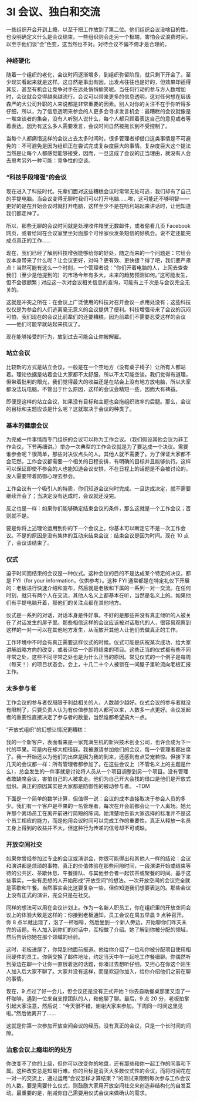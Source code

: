 # 3l 会议、独白和交流

一些组织开会开到上瘾，以至于把工作放到了第二位。他们组织会议没啥目的性，也没明确定义什么是会议结束。一些组织则会走另一个极端，害怕会议浪费时间，以至于他们谈“会”色变，这当然也不对。对待会议不偏不倚才是合理的。

### 神经硬化



随着一个组织的老化，会议时间逐渐增多，到组织弥留阶段，就只剩下开会了。至少现实看起来就是这样。这自然是事出有因，出发点往往也是好的，但效果却适得其反，甚至有机会让竞争对手在远处悄悄偷笑呢。当任何行动的参与方人数增加时，会议就会变得越来越流行。会议可以带来更多的信息透明，这对任何想在层级森严的大公司升职的人来说都是非常重要的因素。别人对你的关注不在于你听得多仔细，所以，为了信息透明来参会的人更多会寻求发言机会：最糟糕的会议就像是一堆空谈者的集会，没有人听别人说什么，每个人都只顾着表达自己的意见或者等着表达。因为有这么多人需要发言，会议时间自然被拖长到不受控制了。

当每个人都痛惜这样的会议占去太多时间时，很多管理者却借口这类事情是不可避免的：不可避免是因为组织正在尝试完成复杂度巨大的事情。复杂度巨大这个提法当然是让每个人都感觉能够接受，因而，一旦这成了会议的正当理由，就没有人会去思考另外一种可能：竞争性的空谈。

### “科技手段增强”的会议



现在进入了科技时代。先辈们面对这些糟糕会议时常常无处可逃，我们却有了自己的手提电脑。当会议变得无聊时我们可以打开电脑……唉，这可能还不够明智——更好的是在开始会议时就打开电脑，这样至少不是在哈利站起来讲话时，让他知道我们都走神了。

所以，那些无聊的会议时间就是处理收件箱里无数邮件，或者偷看几页 Facebook 网页，或者给同在会议室里坐对面那个可怜家伙发条短信的好机会。说不定还能完成点真正的工作……

现在，我们已经了解到科技增强能够给你的好处，随之而来的一个问题是：它给会议本身带来了什么呢？让会议更好，对吗？更有效、更快捷？得了吧，我们要严肃点！当然可能有这么一个时刻，一个管理者说：“你们开着电脑的人，上网去查查我们（至少是他提到的）的市场今年有多大，未来的趋势预测如何。”这可能发生，但不会很额繁 j 对应这一次对会议相关信息的查询，可能有上千次是与会议完全无关的。

这就是冲突之所在：在会议上广泛使用的科技对召开会议一点用处没有；这些科技仅仅是为参会的人们逃离毫无意义的会议提供了便利。科技增强带来了会议的沉闷可怕，我们现在的会议比前辈们的还要糟糕，因为前辈们不需要忍受这样的会议——他们可能早就站起来抗议了。

现在能够接受的行为，放到过去可能会让你被解雇。

### 站立会议



比较新的方式是站立会议，一般是在一个空地方（没有桌子椅子）让所有人都站着。理论依据是站着会让大家都不太舒服，所以不太可能空谈。我们觉得有道理，但带着批判的眼光，我们觉得最大的收益还是在站会上没有地方放电脑，所以大家都没法玩电脑。不管出于什么原因，这样的会议会精短一些，因而大有裨益。

即便是这样的站立会议，如果没有目标和主题也会拖组织效率的后腿。那么，会议的目标和主题应该是什么呢？这就取决于会议的种类了。

### 基本的健康会议



为完成一件事情而专门组织的会议可以称为工作会议。（我们假设其他会议为非工作会议，下节再细讲。）举办一次典型的工作会议就是为了要达成一个决议。需要谁参会呢？很简单，那些对决议点头的人。其他人就不需要了。为了保证大家都不会茫然，工作会议都需要一个相关的日程安排，有明确的目标并且能够执行。这样可以保证即使不参会的人也能知道会议安排，不在日程上的话题是不会被讨论的。没人需要带着防御心理去参会。

工作会议有一个吸引人的特质，你们知道会议何时完成。一旦达成决定，就不需要继续开会了；当决定没有达成时，会议就还没完。

反之也是一样：如果你们能够确定结束会议的条件，那么这就是一个工作会议；否则就不是。

要是你将上述理论运用到你的下一个会议上，你基本可以断定它不是一次工作会议。不是的原因是没有集体的互动来结束会议：结束会议是因为时间。现在 10 点了，会议该结束了。

### 仪式



迫于时间而结束的会议是一种仪式。这种会议的目的不是达成某个特定的决议，都是 FYI（for your information，仅供参考）。这种 FYI 通常都是在特定礼仪下开展的：老板进行快速介绍和宣布，然后就是老板和下属的一系列一对一交流。在任何时刻，就只有两个人在交流，其他人名义上都基本在听，当然是名义上的。如果他们有手提电脑开着，那他们的关注点都在其他地方。

仪式是一系列的对话，对话本身是件好事。不好的是那些并没有真正倾听的人被关在了对话发生的屋子里。那些相信这样的会议应该被对话取代的人，很容易观察到这样的一对一可以在其他地方发生，从而放开其他人让他们去做真正的工作。

工作环境中不时会有真正需要这样仪式的时候。仪式可能是庆祝某次成功、给大家讲解战略方向的改变，或者评估一个即将结束的项目。这些正当的仪式都有些不同寻常之处，这些不同寻常之处也是为什么正当的原因。常见仪式的一个例子是每周（每天！）的项目状态会。会上，十几二十个人被锁在一间屋子里轮流向老板汇报工作。

### 太多参与者



工作会议的参与者仅局限于利益相关的人，人数越少越好。仪式会议的参与者就没有限制了，只要负责人认为有价值参加的人都可以来，人数多一点更好。会议发起者的重要性直接决定了参与者的数量，当然谁都希望搞大一点。

“开放式组织”的幻想让情况更糟糕：

我的一个新客户，表面看来是一家充满生机的新兴技术创业公司，也许会成为下一代的苹果。可是内在却大相径庭。我被邀请参加他们的会议，每一个管理者都出席了。我一开始还以为他们的出席是因为我的到来，还感到有点受宠若惊。但接下来几天的会议都一样：所有管理者都参加了。在这些会议上（不管名义上的主题是什么），总会发生的一件事就是讨论将人员从一个项目调整到另一个项目。没有管理者敢缺席会议，害怕自己的人被拿走。他们为自己开大会找的借口是他们是开放式组织。真正的原因其实是大家都是防御性的被动参与者。 -TDM

下面是一个简单的数学计算，但值得一说：会议的成本直接取决于参会人员的多少。我们有一个客户是苹果的一名管理者，每次在开会前都会让一个人离场。她允许那个离场员工在离开前进行简短的陈词。她清楚地告诉大家选择的标准并不是这个员工相应的能力，而是他用会议时间可以完成工作的重要性。真正从释放一名员工身上得到的收益并不大，但这种行为传递的信号却不可或缺。

### 开放空间社交



如果你曾经参加过专业的会议或演讲会，你很可能得出和其他人一样的结论：会议和演讲都是烦琐的事物，真正的价值体验在那些间隙时间，一段演讲开始或结束等待的公共区、茶歇休息、午餐排队、与其他参会者一起饮茶或聚餐的时间。基于这些事实，一些有思想的人开始形成“开放空间”的想法。一次开放空间的会议完全就是茶歇和午餐。当然事实会比这要复杂一些，但你知道我们想要表达的。那些会议上没有正式的演讲，完全只是在社交。

同样的想法可以用在会议计划上。作为一名新人职员工，你在组织里的开放空间会议上的体验大致是这样的：你接到老板通知，员工会议在周五早晨 9 点钟召开。你 8 点半就出现了，泡了一杯咖啡，然后坐到一个新人旁边，开始聊你们昨天未完的话题。有人加入到你们的对话中，互相做了介绍。她了解到你被分配的领域，然后告诉你她在那个领域的经验。

这时，老板进屋了，你晃到他面前报道。他给你介绍了一位和你被分配项目使用相同硬件的员工。你俩交换了邮件地址，约定当天中午一起吃工作餐细聊。你偶然听到旁边在聊一个让你一直很着迷的话题，你凑过去想听仔细，又担心在你这个陌生人加入后大家不聊了。大家并没有这样，而是欢迎你加入，给你介绍他们之前在聊的事情。

现在，9 点过了好一会儿，怛会议还是没有正式开始？你去自助餐桌那里又泡了一杯咖啡，遇到一位来自支撑团队的人，和他聊了聊。最后，9 点 20 分，老板拍掌引起大家注意，然后说：“今天很不错，谢谢大家来参加。下周同一时间这里见啦。”然后他离开了……

这就是你第一次参加开放空间会议的经历。没有真正的会议，只是一个长时间的间隙。

### 治愈会议上瘾组织的处方



你改变不了你的上级，但你可以改变你的地盘，还有那些和你一起工作的同事和下属。这种改变总是知易行难。你的目标是消灭大多数仪式性的会议，而将时间花在一对一的交流上，通过运用“会议怎样才算结束？”的测试来限制每次参与工作会议的人数。要是需要什么仪式，则鼓励大家用开放空间社交来创造非结构化的自发互动。最重要的是，削减你自己需要用仪式会议来做确认的需求。
